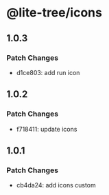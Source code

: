 # @lite-tree/icons

## 1.0.3

### Patch Changes

- d1ce803: add run icon

## 1.0.2

### Patch Changes

- f718411: update icons

## 1.0.1

### Patch Changes

- cb4da24: add icons custom

